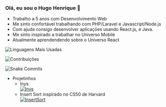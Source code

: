 ### Olá, eu sou o Hugo Henrique 👋

- Trabalho a 5 anos com Desenvolvimento Web
- Me sinto confortável trabalhando com PHP/Laravel e Javascript/Node.js
- Com ajuda consigo desenvolver aplicações usando React.js, e Java.
- Me sinto inspirado a trabalhar no Universo Mobile
- Atualmente aprendendendo sobre o Universo React

![Linguagens Mais Usadas](https://github-readme-stats.vercel.app/api/top-langs/?username=DioxideHydrogen&layout=compact&langs_count=10&theme=dracula)  

![Contribuições](https://github-readme-stats.vercel.app/api?username=DioxideHydrogen&count_private=true&show_icons=true&theme=dracula)  

![Snake Commits](https://raw.githubusercontent.com/ProfessorJamesBach/DioxideHydrogen/output/github-contribution-grid-snake.svg)  

- Projetinhos   
  - Inys  
  [![Inys](https://github-readme-stats.vercel.app/api/pin/?username=DioxideHydrogen&repo=Inys&theme=dracula)](https://github.com/ProfessorJamesBach/Inys)  
  - Insert Sort inspirado no CS50 de Harvard  
  [![InsertSort](https://github-readme-stats.vercel.app/api/pin/?username=DioxideHydrogen&repo=InsertSortPHP&theme=dracula)](https://github.com/ProfessorJamesBach/InsertSortPHP)

<!--
**ProfessorJamesBach/ProfessorJamesBach** is a ✨ _special_ ✨ repository because its `README.md` (this file) appears on your GitHub profile.

Here are some ideas to get you started:

- 🔭 I’m currently working on ...
- 🌱 I’m currently learning ...
- 👯 I’m looking to collaborate on ...
- 🤔 I’m looking for help with ...
- 💬 Ask me about ...
- 📫 How to reach me: ...
- 😄 Pronouns: ...
- ⚡ Fun fact: ...
-->
